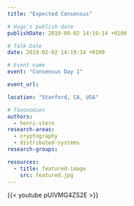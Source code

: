 ```yaml
---
title: "Expected Consensus"

# Hugo's publish date
publishDate: 2019-09-02 14:19:14 +0100

# Talk Date
date: 2019-02-02 14:19:14 +0100

# Event name
event: "Consensus Day 1"

event_url:

location: "Stanford, CA, USA"

# Taxonomies
authors:
  - henri-stern
research-areas:
  - cryptography
  - distributed-systems
research-groups:

resources:
  - title: featured-image
    src: featured.jpg
---
```


{{< youtube pUIVMG4ZS2E >}}
